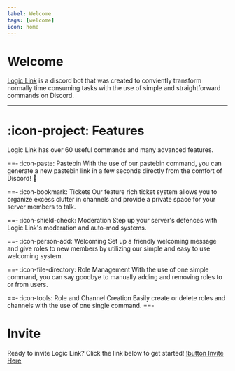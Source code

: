 ```yaml
---
label: Welcome
tags: [welcome]
icon: home
---
```


# Welcome
[Logic Link](https://logic-link-bot.github.io) is a discord bot that was created to conviently transform normally time consuming tasks with the use of simple and straightforward commands on Discord.

---

# :icon-project: Features
Logic Link has over 60 useful commands and many advanced features.

==- :icon-paste: Pastebin
With the use of our pastebin command, you can generate a new pastebin link in a few seconds directly from the comfort of Discord! :partying_face:

==- :icon-bookmark: Tickets
Our feature rich ticket system allows you to organize excess clutter in channels and provide a private space for your server members to talk.

==- :icon-shield-check: Moderation
Step up your server's defences with Logic Link's moderation and auto-mod systems.

==- :icon-person-add: Welcoming
Set up a friendly welcoming message and give roles to new members by utilizing our simple and easy to use welcoming system.

==- :icon-file-directory: Role Management
With the use of one simple command, you can say goodbye to manually adding and removing roles to or from users.

==- :icon-tools: Role and Channel Creation
Easily create or delete roles and channels with the use of one single command.
==-

# Invite
Ready to invite Logic Link?
Click the link below to get started!
[!button Invite Here](https://discord.com/oauth2/authorize?client_id=836761561074499695&permissions=1609591030&scope=bot%20applications.commands)
